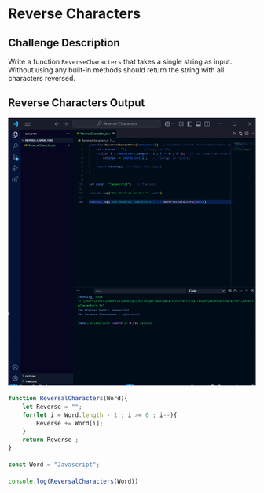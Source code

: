 # Reverse Characters 

## Challenge Description 
Write a function `ReverseCharacters` that takes a single string as input. Without using any built-in methods should return the string with all characters reversed.

## Reverse Characters Output

![Reverse Characters Screenshot](Reverse-Characters/Screenshoot.png)

``` javascript code
function ReversalCharacters(Word){
    let Reverse = "";
    for(let i = Word.length - 1 ; i >= 0 ; i--){
        Reverse += Word[i];
    }
    return Reverse ;
}

const Word = "Javascript";

console.log(ReversalCharacters(Word))



